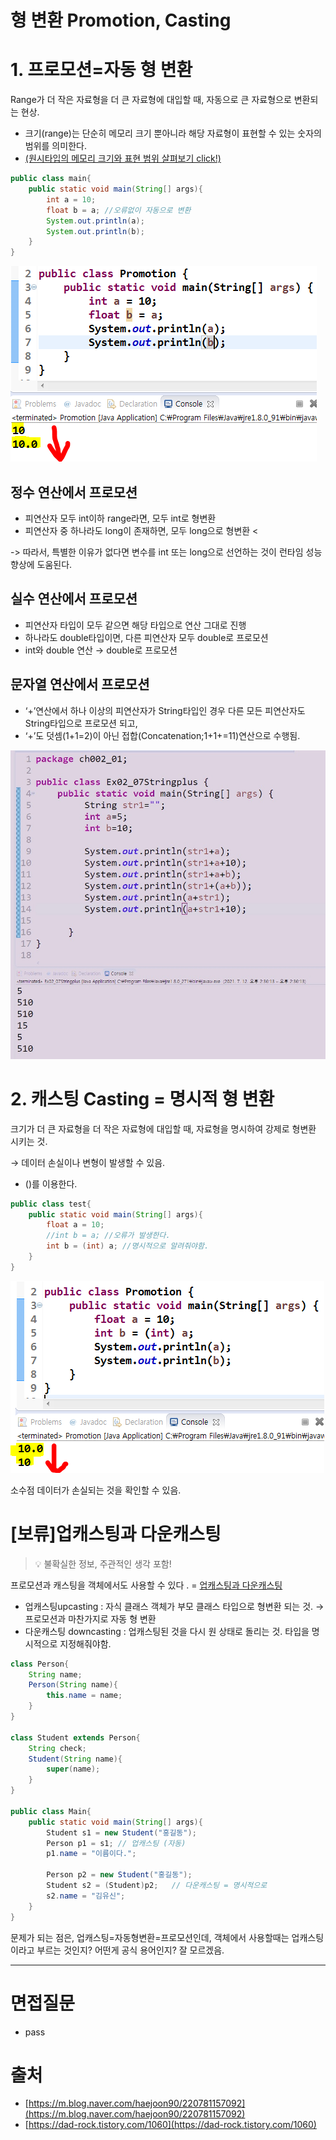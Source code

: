 # 형 변환 Promotion, Casting

# 1. 프로모션=자동 형 변환

Range가 더 작은 자료형을 더 큰 자료형에 대입할 때, 자동으로 큰 자료형으로 변환되는 현상.

- 크기(range)는 단순히 메모리 크기 뿐아니라 해당 자료형이 표현할 수 있는 숫자의 범위를 의미한다.
- [(원시타입의 메모리 크기와 표현 범위 살펴보기 click!)](https://github.com/psyStudy/CS_study/blob/main/Java/%ED%81%B4%EB%9E%98%EC%8A%A4%EC%99%80%20%EA%B0%9D%EC%B2%B4%20%EB%B0%8F%20%EC%9D%B8%EC%8A%A4%ED%84%B4%EC%8A%A4%2C%20static%2C%20%EC%9B%90%EC%8B%9C%ED%83%80%EC%9E%85%EA%B3%BC%20%EC%B0%B8%EC%A1%B0%ED%83%80%EC%9E%85.md)

```java
public class main{
	public static void main(String[] args){
		int a = 10;
		float b = a; //오류없이 자동으로 변환
		System.out.println(a);
		System.out.println(b);
	}
}
```

![프로모션1.png](./image/promotion1.png)

## 정수 연산에서 프로모션

- 피연산자 모두 int이하 range라면, 모두 int로 형변환 
- 피연산자 중 하나라도 long이 존재하면, 모두 long으로 형변환 <

-> 따라서, 특별한 이유가 없다면 변수를 int 또는 long으로 선언하는 것이 런타임 성능 향상에 도움된다.

## 실수 연산에서 프로모션

- 피연산자 타입이 모두 같으면 해당 타입으로 연산 그대로 진행
- 하나라도 double타입이면, 다른 피연산자 모두 double로 프로모션
- int와 double 연산 → double로 프로모션

## 문자열 연산에서 프로모션

- ‘+’연산에서 하나 이상의 피연산자가 String타입인 경우 다른 모든 피연산자도 String타입으로 프로모션 되고,
- ‘+’도 덧셈(1+1=2)이 아닌 접합(Concatenation;1+1+=11)연산으로 수행됨.

![stringpulusint.jpg](./image/stringpulusint.jpg)

# 2. 캐스팅 Casting = 명시적 형 변환

크기가 더 큰 자료형을 더 작은 자료형에 대입할 때, 자료형을 명시하여 강제로 형변환 시키는 것.

→ 데이터 손실이나 변형이 발생할 수 있음.

- ()를 이용한다.

```java
public class test{
	public static void main(String[] args){
		float a = 10;
		//int b = a; //오류가 발생한다.
		int b = (int) a; //명시적으로 알려줘야함.
	}
}
```

![casting.png](./image/casting.png)

소수점 데이터가 손실되는 것을 확인할 수 있음.

# [보류]업캐스팅과 다운캐스팅

>
>💡 불확실한 정보, 주관적인 생각 포함!
>

프로모션과 캐스팅을 객체에서도 사용할 수 있다 . = [업캐스팅과 다운캐스팅](https://github.com/psyStudy/CS_study/blob/main/Java/%EC%B6%94%EC%83%81%20%ED%81%B4%EB%9E%98%EC%8A%A4%EC%99%80%20%EC%9D%B8%ED%84%B0%ED%8E%98%EC%9D%B4%EC%8A%A4.md)

- 업캐스팅upcasting : 자식 클래스 객체가 부모 클래스 타입으로 형변환 되는 것. → 프로모션과 마찬가지로 자동 형 변환
- 다운캐스팅 downcasting : 업캐스팅된 것을 다시 원 상태로 돌리는 것. 타입을 명시적으로 지정해줘야함.

```java
class Person{
	String name;
	Person(String name){
		this.name = name;
	}
}

class Student extends Person{
	String check;
	Student(String name){
		super(name);
	}
}

public class Main{
	public static void main(String[] args){
		Student s1 = new Student("홍길동");
		Person p1 = s1;	// 업캐스팅 (자동)
		p1.name = "이름이다.";

		Person p2 = new Student("홍길동");
		Student s2 = (Student)p2;	// 다운캐스팅 = 명시적으로
		s2.name = "김유신";
	}
}
```

문제가 되는 점은, 업캐스팅=자동형변환=프로모션인데, 객체에서 사용할때는 업캐스팅이라고 부르는 것인지? 어떤게 공식 용어인지? 잘 모르겠음.

---

# 면접질문

- pass

# 출처

- [https://m.blog.naver.com/haejoon90/220781157092](https://m.blog.naver.com/haejoon90/220781157092)
- [https://dad-rock.tistory.com/1060](https://dad-rock.tistory.com/1060)
